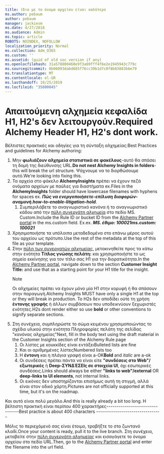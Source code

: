 ```yaml
---
title: ίδιο με το όνομα αρχείου είναι καλύτερο
ms.author: pebaum
author: pebaum
manager: jackiesm
ms.date: 4/27/2018
ms.audience: Admin
ms.topic: article
ROBOTS: NOINDEX, NOFOLLOW
localization_priority: Normal
ms.collection: Adm_O365
ms.custom: ''
ms.assetid: (guid of old soc version if any)
ms.openlocfilehash: 31a578800468e9f3a69fff4f6e2e1945943c779c
ms.sourcegitcommit: 0b06093dabd685f76cc39b1d7c0f8b03883b6e79
ms.translationtype: MT
ms.contentlocale: el-GR
ms.lasthandoff: 10/25/2019
ms.locfileid: "35800045"
---
```

# <a name="required-alchemy-header-h1-h2s-dont-work"></a><span data-ttu-id="b786a-102">Απαιτούμενη αλχημεία κεφαλίδα Η1, H2's δεν λειτουργούν.</span><span class="sxs-lookup"><span data-stu-id="b786a-102">Required Alchemy Header H1, H2's dont work.</span></span>
<span data-ttu-id="b786a-103">Βέλτιστες πρακτικές και οδηγίες για τη σύνταξη αλχημείας:</span><span class="sxs-lookup"><span data-stu-id="b786a-103">Best Practices and guidelines for Alchemy authoring:</span></span>

1. <span data-ttu-id="b786a-104">Μην **φωλιάζουν αλχημεία στατιστικά σε φακέλους**-αυτό θα σπάσει τη δομή της διεύθυνσης URL.</span><span class="sxs-lookup"><span data-stu-id="b786a-104">**Do not nest Alchemy Insights in folders**- this will break the url structure.</span></span> <span data-ttu-id="b786a-105">Ψάχνουμε να το διορθώσουμε αυτό.</span><span class="sxs-lookup"><span data-stu-id="b786a-105">We're looking into fixing this.</span></span>
1. <span data-ttu-id="b786a-106">Τα αρχεία στο φάκελο **AlchemyInsights** πρέπει να έχουν πεζά ονόματα αρχείων με παύλες για διαστήματα ex.</span><span class="sxs-lookup"><span data-stu-id="b786a-106">Files in the **AlchemyInsights** folder should have lowercase filenames with hyphens for spaces ex.</span></span> <span data-ttu-id="b786a-107">***Πώς να ενεργοποιήσετε-επίλυση διαφορών-αναμονή***.</span><span class="sxs-lookup"><span data-stu-id="b786a-107">***how-to-enable-litigation-hold***.</span></span>
    1. <span data-ttu-id="b786a-108">Συμπεριλάβετε το αναγνωριστικό κανόνα ή το αναγνωριστικό κάδου από την [πύλη συνεργάτη αλχημεία](https://alchemyportal.azurewebsites.net) στο πεδίο MS. Custom.</span><span class="sxs-lookup"><span data-stu-id="b786a-108">Include the Rule ID or bucket ID from the [Alchemy Partner portal](https://alchemyportal.azurewebsites.net) in the ms.custom field.</span></span> <span data-ttu-id="b786a-109">Ex.</span><span class="sxs-lookup"><span data-stu-id="b786a-109">ex.</span></span> <span data-ttu-id="b786a-110">***MS. έθιμο: 100021***</span><span class="sxs-lookup"><span data-stu-id="b786a-110">***ms.custom: 100021***</span></span>
1. <span data-ttu-id="b786a-111">Χρησιμοποιήστε τα υπόλοιπα μεταδεδομένα στο επάνω μέρος αυτού του αρχείου ως πρότυπο.</span><span class="sxs-lookup"><span data-stu-id="b786a-111">Use the rest of the metadata at the top of this file as your template.</span></span>
1. <span data-ttu-id="b786a-112">Στην [πύλη των συνεργατών αλχημείας](https://alchemyportal.azurewebsites.net), μετακινηθείτε προς τα κάτω στην ενότητα **Τίτλος γνώσης πελάτη:** και χρησιμοποιήστε το ως σημείο εκκίνησης για τον τίτλο σας Η1 για την διορατικότητα.</span><span class="sxs-lookup"><span data-stu-id="b786a-112">In the [Alchemy Partner portal](https://alchemyportal.azurewebsites.net), navigate down to the section **Customer Insight Title:** and use that as a starting point for your H1 title for the insight.</span></span> 
    > [!NOTE]
    > <span data-ttu-id="b786a-113">Οι αλχημείες πρέπει να έχουν μόνο μία Η1 στην κορυφή ή θα σπάσουν στην παραγωγή.</span><span class="sxs-lookup"><span data-stu-id="b786a-113">Alchemy Insights MUST have only a single H1 at the top or they will break in production.</span></span> <span data-ttu-id="b786a-114">Το H2s δεν αποδίδει ούτε τη χρήση **έντονης γραφής** ή άλλων συμβάσεων που υποδεικνύουν ξεχωριστές ενότητες.</span><span class="sxs-lookup"><span data-stu-id="b786a-114">H2s dont render either so use **bold** or other conventions to signify separate sections.</span></span>
1. <span data-ttu-id="b786a-115">Στη συνέχεια, συμπληρώστε το σώμα κειμένου χρησιμοποιώντας το σχέδιο υλικού στην ενότητα Πληροφορίες πελάτη της σελίδας "κανόνας αλχημείας"</span><span class="sxs-lookup"><span data-stu-id="b786a-115">Next, fill in the body text using the draft material in the Customer Insights section of the Alchemy Rule page</span></span>
    1. <span data-ttu-id="b786a-116">Οι λίστες με κουκκίδες είναι εντάξει</span><span class="sxs-lookup"><span data-stu-id="b786a-116">Bulleted lists are fine</span></span>
    1. <span data-ttu-id="b786a-117">Και οι αριθμημένες λίστες</span><span class="sxs-lookup"><span data-stu-id="b786a-117">Numbered lists too</span></span>
    1. <span data-ttu-id="b786a-118">Η **έντονη** και η *πλάγια γραφή* είναι a-OK</span><span class="sxs-lookup"><span data-stu-id="b786a-118">**Bold** and *italic* are a-ok</span></span>
    1. <span data-ttu-id="b786a-119">Οι συνδέσεις πρέπει πάντα να είναι είτε **"συνδέσεις στο Web"/εξωτερικές** ή **Deep-ΣΥΝΔΈΣΕΙς σε στοιχεία UI**, όχι εσωτερικές συνδέσεις.</span><span class="sxs-lookup"><span data-stu-id="b786a-119">Links should always be either **"links to web"/external** OR **deep-links to UI elements**, not internal links.</span></span>
    1. <span data-ttu-id="b786a-120">Οι εικόνες δεν υποστηρίζονται επισήμως αυτή τη στιγμή, αλλά είναι στον οδικό χάρτη.</span><span class="sxs-lookup"><span data-stu-id="b786a-120">Pictures are not officially supported at this time, but it's on the roadmap.</span></span>

<span data-ttu-id="b786a-121">Και αυτό είναι πολύ μεγάλο.</span><span class="sxs-lookup"><span data-stu-id="b786a-121">And this is really already a bit too long.</span></span> <span data-ttu-id="b786a-122">Η βέλτιστη πρακτική είναι περίπου 400 χαρακτήρες---------------------------------</span><span class="sxs-lookup"><span data-stu-id="b786a-122">Best practice is about 400 characters ---------------------------------</span></span>

<span data-ttu-id="b786a-123">Μόλις το περιεχόμενό σας είναι έτοιμο, τραβήξτε το στο ζωντανό κλαδί.</span><span class="sxs-lookup"><span data-stu-id="b786a-123">Once your content is ready, pull it to the live branch.</span></span> <span data-ttu-id="b786a-124">Στη συνέχεια, μεταβείτε στην [πύλη συνεργάτη αλχημείας](https://alchemyportal.azurewebsites.net) και εισαγάγετε το όνομα αρχείου στο πεδίο URL.</span><span class="sxs-lookup"><span data-stu-id="b786a-124">Then, go to the [Alchemy Partner portal](https://alchemyportal.azurewebsites.net) and enter the filename into the url field.</span></span> 
